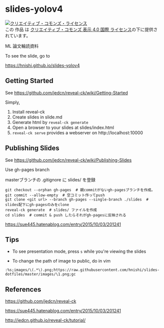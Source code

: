 # slides-yolov4

<a rel="license" href="http://creativecommons.org/licenses/by/4.0/"><img alt="クリエイティブ・コモンズ・ライセンス" style="border-width:0" src="https://i.creativecommons.org/l/by/4.0/80x15.png" /></a><br />この 作品 は <a rel="license" href="http://creativecommons.org/licenses/by/4.0/">クリエイティブ・コモンズ 表示 4.0 国際 ライセンス</a>の下に提供されています。

ML 論文輪読資料

To see the slide, go to

https://hnishi.github.io/slides-yolov4

## Getting Started

See https://github.com/jedcn/reveal-ck/wiki/Getting-Started

Simply,

1. Install reveal-ck
1. Create slides in slide.md
1. Generate html by `reveal-ck generate`
1. Open a browser to your slides at slides/index.html
1. `reveal-ck serve` provides a webserver on http://localhost:10000

## Publishing Slides

See https://github.com/jedcn/reveal-ck/wiki/Publishing-Slides

Use gh-pages branch

masterブランチの .gitignore に slides/ を登録

```
git checkout --orphan gh-pages  # 親commitがないgh-pagesブランチを作成。
git commit --allow-empty  # 空コミット作ってpush
git clone <git url> --branch gh-pages --single-branch ./slides  # slides配下にgh-pagesのみをclone
reveal-ck generate  # slides/ ファイルを作成
cd slides  # commit & push したらそれがgh-pagesに反映される
```

https://sue445.hatenablog.com/entry/2015/10/03/201241

## Tips

- To see presentation mode, press `s` while you're viewing the slides

- To change the path of image to public, do in vim

```vim
:%s;images/\(.*\).png;https://raw.githubusercontent.com/hnishi/slides-dotfiles/master/images/\1.png;gc
```

## References

https://github.com/jedcn/reveal-ck

https://sue445.hatenablog.com/entry/2015/10/03/201241

http://jedcn.github.io/reveal-ck/tutorial/
